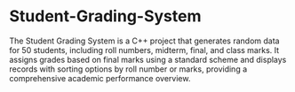 # Student-Grading-System
The Student Grading  System is a C++ project that generates random data for 50 students, including roll numbers, midterm, final, and class marks. It assigns grades based on final marks using a standard scheme and displays records with sorting options by roll number or marks, providing a comprehensive academic performance overview.
